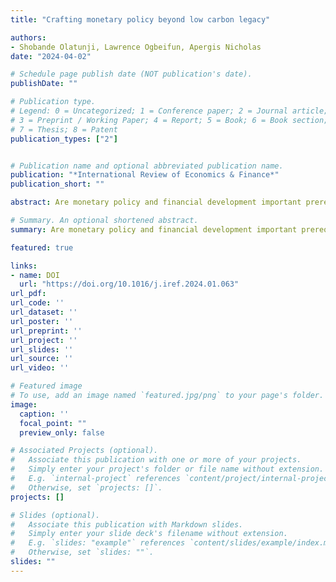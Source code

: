 ```yaml
---
title: "Crafting monetary policy beyond low carbon legacy"

authors:
- Shobande Olatunji, Lawrence Ogbeifun, Apergis Nicholas
date: "2024-04-02"

# Schedule page publish date (NOT publication's date).
publishDate: ""

# Publication type.
# Legend: 0 = Uncategorized; 1 = Conference paper; 2 = Journal article;
# 3 = Preprint / Working Paper; 4 = Report; 5 = Book; 6 = Book section;
# 7 = Thesis; 8 = Patent
publication_types: ["2"]


# Publication name and optional abbreviated publication name.
publication: "*International Review of Economics & Finance*"
publication_short: ""

abstract: Are monetary policy and financial development important prerequisities for realising a low carbon economy? The answer is yes, but this work argues that its importance rests on different associated mechanisms. We test this assertion by using a panel of 24 OECD countries, spanning the period 2000–2019. The analysis is framed in four empirical strategies. The first method involves employing standard panel specifications, which control for unobserved error term components. The second examines the long- and short-term dynamics of the relationships using Generalized Method of Moment (GMM) dynamic specifications. The third employs the Machado and Silva Quantile via Moment approach to reassess the drivers of carbon neutrality heterogeneity. Additionally, alternative and supplementary approaches based on statistical procedures, such as Hausman-Taylor and Feasible Generalized Least Squares, are carried out to test the robustness of the findings. The analysis indicates that lagged carbon emissions have a significant and positive impact on subsequent carbon emissions. The findings also suggest that both monetary policy and financial development are critical in mitigating carbon emissions. Conversely, an upsurge in the share price index is linked to an increase in carbon emissions. These findings underscore the significance of integrating monetary and financial development into a comprehensive strategy that considers both current and past carbon emissions to attain sustainable environmental outcomes.

# Summary. An optional shortened abstract.
summary: Are monetary policy and financial development important prerequisities for realising a low carbon economy? The answer is yes, but this work argues that its importance rests on different associated mechanisms. We test this assertion by using a panel of 24 OECD countries, spanning the period 2000–2019. The analysis is framed in four empirical strategies. The first method involves employing standard panel specifications, which control for unobserved error term components. The second examines the long- and short-term dynamics of the relationships using Generalized Method of Moment (GMM) dynamic specifications. The third employs the Machado and Silva Quantile via Moment approach to reassess the drivers of carbon neutrality heterogeneity. Additionally, alternative and supplementary approaches based on statistical procedures, such as Hausman-Taylor and Feasible Generalized Least Squares, are carried out to test the robustness of the findings. The analysis indicates that lagged carbon emissions have a significant and positive impact on subsequent carbon emissions. The findings also suggest that both monetary policy and financial development are critical in mitigating carbon emissions. Conversely, an upsurge in the share price index is linked to an increase in carbon emissions. These findings underscore the significance of integrating monetary and financial development into a comprehensive strategy that considers both current and past carbon emissions to attain sustainable environmental outcomes.

featured: true

links:
- name: DOI
  url: "https://doi.org/10.1016/j.iref.2024.01.063"
url_pdf: 
url_code: ''
url_dataset: ''
url_poster: ''
url_preprint: ''
url_project: ''
url_slides: ''
url_source: ''
url_video: ''

# Featured image
# To use, add an image named `featured.jpg/png` to your page's folder. 
image:
  caption: ''
  focal_point: ""
  preview_only: false

# Associated Projects (optional).
#   Associate this publication with one or more of your projects.
#   Simply enter your project's folder or file name without extension.
#   E.g. `internal-project` references `content/project/internal-project/index.md`.
#   Otherwise, set `projects: []`.
projects: []

# Slides (optional).
#   Associate this publication with Markdown slides.
#   Simply enter your slide deck's filename without extension.
#   E.g. `slides: "example"` references `content/slides/example/index.md`.
#   Otherwise, set `slides: ""`.
slides: ""
---
```

